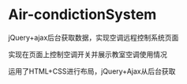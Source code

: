 # Air-condictionSystem
jQuery+ajax后台获取数据，实现空调远程控制系统页面

<p>实现在页面上控制空调开关并展示教室空调使用情况</p>
<p>运用了HTML+CSS进行布局，jQuery+Ajax从后台获取</p>
